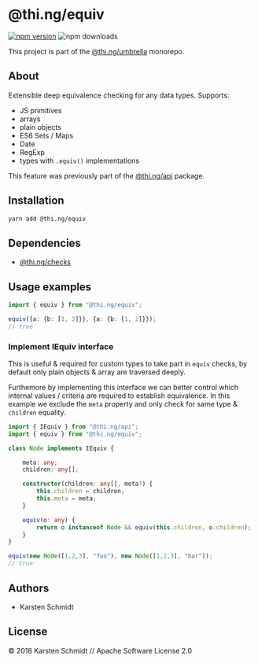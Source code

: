# @thi.ng/equiv

[![npm version](https://img.shields.io/npm/v/@thi.ng/equiv.svg)](https://www.npmjs.com/package/@thi.ng/equiv)
![npm downloads](https://img.shields.io/npm/dm/@thi.ng/equiv.svg)

This project is part of the
[@thi.ng/umbrella](https://github.com/thi-ng/umbrella/) monorepo.

## About

Extensible deep equivalence checking for any data types. Supports:

- JS primitives
- arrays
- plain objects
- ES6 Sets / Maps
- Date
- RegExp
- types with `.equiv()` implementations

This feature was previously part of the
[@thi.ng/api](https://github.com/thi-ng/umbrella/tree/master/packages/api)
package.

## Installation

```bash
yarn add @thi.ng/equiv
```

## Dependencies

- [@thi.ng/checks](https://github.com/thi-ng/umbrella/tree/master/packages/checks)

## Usage examples

```ts
import { equiv } from "@thi.ng/equiv";

equiv({a: {b: [1, 2]}}, {a: {b: [1, 2]}});
// true
```

### Implement IEquiv interface

This is useful & required for custom types to take part in `equiv`
checks, by default only plain objects & array are traversed deeply.

Furthemore by implementing this interface we can better control which
internal values / criteria are required to establish equivalence. In
this example we exclude the `meta` property and only check for same type
& `children` equality.

```ts
import { IEquiv } from "@thi.ng/api";
import { equiv } from "@thi.ng/equiv";

class Node implements IEquiv {

    meta: any;
    children: any[];

    constructor(children: any[], meta?) {
        this.children = children;
        this.meta = meta;
    }

    equiv(o: any) {
        return o instanceof Node && equiv(this.children, o.children);
    }
}

equiv(new Node([1,2,3], "foo"), new Node([1,2,3], "bar"));
// true
```

## Authors

- Karsten Schmidt

## License

&copy; 2018 Karsten Schmidt // Apache Software License 2.0
